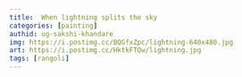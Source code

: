 ```yaml
---
title:  When lightning splits the sky
categories: [painting]
authid: ug-sakshi-khandare
img: https://i.postimg.cc/BQGfxZpc/lightning-640x480.jpg
art: https://i.postimg.cc/HktkFTQw/lightning.jpg
tags: [rangoli]
---
```


